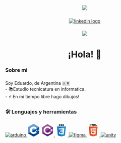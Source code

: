 <div align="center">
  <img height="175" src="https://media.licdn.com/dms/image/v2/D4D16AQH5AM7Np0ZdZA/profile-displaybackgroundimage-shrink_350_1400/profile-displaybackgroundimage-shrink_350_1400/0/1720221518523?e=1728518400&v=beta&t=265fu2wh8mtHX6dmkZeSdkV31WBTY7uU_KDNS1gr0B4"  />
</div>

###

<div align="center">
  <a href="www.linkedin.com/in/eduardo-omonte" target="_blank">
    <img src="https://img.shields.io/static/v1?message=LinkedIn&logo=linkedin&label=&color=0077B5&logoColor=white&labelColor=&style=for-the-badge" height="25" alt="linkedin logo"  />
  </a>
</div>

###

<div align="center">
  <img src="https://visitor-badge.laobi.icu/badge?page_id=Edu4rd09.Edu4rd09&left_text=Visitas%20al%20perfil"  />
</div>

###

<h1 align="center">¡Hola! 👋</h1>

###

<h3 align="left">Sobre mi</h3>

###

<p align="left">Soy Eduardo, de Argentina 🇦🇷 <br>- 📚Estudio tecnicatura en informatica.<br>- ⚡ En mi tiempo libre hago dibujos!</p>

###

<h3 align="left">🛠 Lenguajes y herramientas</h3>

###

<div align="left">
<p align="left"> 
  <a href="https://www.arduino.cc/" target="_blank" rel="noreferrer"> 
    <img src="https://cdn.worldvectorlogo.com/logos/arduino-1.svg" alt="arduino" width="40" height="40"/>  </a>
  <a href="https://www.w3schools.com/cpp/" target="_blank" rel="noreferrer"> 
    <img src="https://raw.githubusercontent.com/devicons/devicon/master/icons/cplusplus/cplusplus-original.svg" alt="cplusplus" width="40" height="40"/></a> 
  <a href="https://www.w3schools.com/cs/" target="_blank" rel="noreferrer"> 
    <img src="https://raw.githubusercontent.com/devicons/devicon/master/icons/csharp/csharp-original.svg" alt="csharp" width="40" height="40"/> </a>
  <a href="https://www.w3schools.com/css/" target="_blank" rel="noreferrer"> 
    <img src="https://raw.githubusercontent.com/devicons/devicon/master/icons/css3/css3-original-wordmark.svg" alt="css3" width="40" height="40"/> </a> 
  <a href="https://www.figma.com/" target="_blank" rel="noreferrer"> 
    <img src="https://www.vectorlogo.zone/logos/figma/figma-icon.svg" alt="figma" width="40" height="40"/> </a>
  <a href="https://www.w3.org/html/" target="_blank" rel="noreferrer"> 
    <img src="https://raw.githubusercontent.com/devicons/devicon/master/icons/html5/html5-original-wordmark.svg" alt="html5" width="40" height="40"/> </a>
  <a href="https://unity.com/" target="_blank" rel="noreferrer"> 
    <img src="https://www.vectorlogo.zone/logos/unity3d/unity3d-icon.svg" alt="unity" width="40" height="40"/> </a> 
</p>

</div>

###





